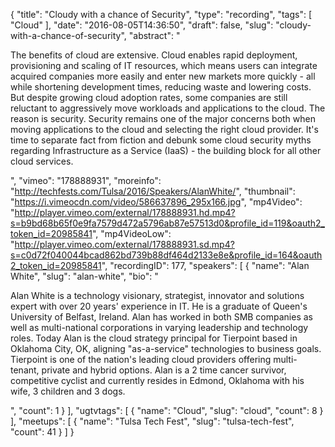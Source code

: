 {
  "title": "Cloudy with a chance of Security",
  "type": "recording",
  "tags": [
    "Cloud"
  ],
  "date": "2016-08-05T14:36:50",
  "draft": false,
  "slug": "cloudy-with-a-chance-of-security",
  "abstract": "<p>The benefits of cloud are extensive. Cloud enables rapid deployment, provisioning and scaling of IT resources, which means users can integrate acquired companies more easily and enter new markets more quickly - all while shortening development times, reducing waste and lowering costs. But despite growing cloud adoption rates, some companies are still reluctant to aggressively move workloads and applications to the cloud. The reason is security. Security remains one of the major concerns both when moving applications to the cloud and selecting the right cloud provider. It's time to separate fact from fiction and debunk some cloud security myths regarding Infrastructure as a Service (IaaS) - the building block for all other cloud services.</p>",
  "vimeo": "178888931",
  "moreinfo": "http://techfests.com/Tulsa/2016/Speakers/AlanWhite/",
  "thumbnail": "https://i.vimeocdn.com/video/586637896_295x166.jpg",
  "mp4Video": "http://player.vimeo.com/external/178888931.hd.mp4?s=b9bd68b65f0e9fa7579d472a5796ab87e57513d0&profile_id=119&oauth2_token_id=20985841",
  "mp4VideoLow": "http://player.vimeo.com/external/178888931.sd.mp4?s=c0d72f040044bcad862bd739b88df464d2133e8e&profile_id=164&oauth2_token_id=20985841",
  "recordingID": 177,
  "speakers": [
    {
      "name": "Alan White",
      "slug": "alan-white",
      "bio": "<p>Alan White is a technology visionary, strategist, innovator and solutions expert with over 20 years' experience in IT. He is a graduate of Queen's University of Belfast, Ireland. Alan has worked in both SMB companies as well as multi-national corporations in varying leadership and technology roles. Today Alan is the cloud strategy principal for Tierpoint based in Oklahoma City, OK, aligning \"as-a-service\" technologies to business goals. Tierpoint is one of the nation's leading cloud providers offering multi-tenant, private and hybrid options. Alan is a 2 time cancer survivor, competitive cyclist and currently resides in Edmond, Oklahoma with his wife, 3 children and 3 dogs.</p>",
      "count": 1
    }
  ],
  "ugtvtags": [
    {
      "name": "Cloud",
      "slug": "cloud",
      "count": 8
    }
  ],
  "meetups": [
    {
      "name": "Tulsa Tech Fest",
      "slug": "tulsa-tech-fest",
      "count": 41
    }
  ]
}